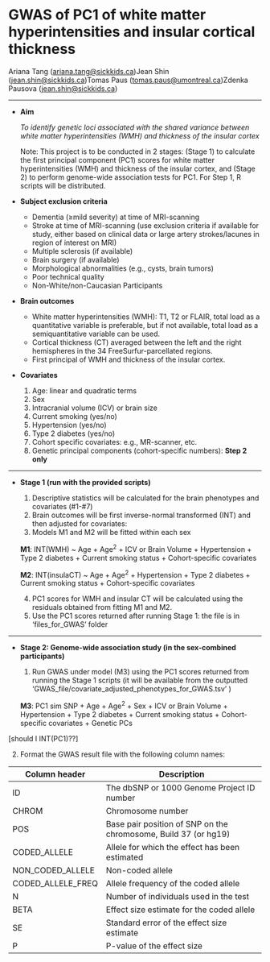 GWAS of PC1 of white matter hyperintensities and insular cortical
thickness
================
Ariana Tang (<ariana.tang@sickkids.ca>)Jean Shin
(<jean.shin@sickkids.ca>)Tomas Paus (<tomas.paus@umontreal.ca>)Zdenka
Pausova (<jean.shin@sickkids.ca>)

------------------------------------------------------------------------

-   **Aim**

    *To identify genetic loci associated with the shared variance
    between white matter hyperintensities (WMH) and thickness of the
    insular cortex*

    Note: This project is to be conducted in 2 stages: (Stage 1) to
    calculate the first principal component (PC1) scores for white
    matter hyperintensities (WMH) and thickness of the insular cortex,
    and (Stage 2) to perform genome-wide association tests for PC1. For
    Step 1, R scripts will be distributed.

-   **Subject exclusion criteria**

    -   Dementia (≥mild severity) at time of MRI-scanning
    -   Stroke at time of MRI-scanning (use exclusion criteria if
        available for study, either based on clinical data or large
        artery strokes/lacunes in region of interest on MRI)
    -   Multiple sclerosis (if available)
    -   Brain surgery (if available)
    -   Morphological abnormalities (e.g., cysts, brain tumors)
    -   Poor technical quality  
    -   Non-White/non-Caucasian Participants

-   **Brain outcomes**

    -   White matter hyperintensities (WMH): T1, T2 or FLAIR, total load
        as a quantitative variable is preferable, but if not available,
        total load as a semiquantitative variable can be used.
    -   Cortical thickness (CT) averaged between the left and the right
        hemispheres in the 34 FreeSurfur-parcellated regions.
    -   First principal of WMH and thickness of the insular cortex.

-   **Covariates**

    1.  Age: linear and quadratic terms
    2.  Sex
    3.  Intracranial volume (ICV) or brain size
    4.  Current smoking (yes/no)
    5.  Hypertension (yes/no)
    6.  Type 2 diabetes (yes/no)
    7.  Cohort specific covariates: e.g., MR-scanner, etc.
    8.  Genetic principal components (cohort-specific numbers): **Step 2
        only**

------------------------------------------------------------------------

-   **Stage 1 (run with the provided scripts)**

    1.  Descriptive statistics will be calculated for the brain
        phenotypes and covariates (#1-#7)
    2.  Brain outcomes will be first inverse-normal transformed (INT)
        and then adjusted for covariates:
    3.  Models M1 and M2 will be fitted within each sex

    **M1**: INT(WMH) \~ Age + Age<sup>2</sup> + ICV or Brain Volume +
    Hypertension + Type 2 diabetes + Current smoking status +
    Cohort-specific covariates

    **M2**: INT(insulaCT) \~ Age + Age<sup>2</sup> + Hypertension + Type
    2 diabetes + Current smoking status + Cohort-specific covariates

    4.  PC1 scores for WMH and insular CT will be calculated using the
        residuals obtained from fitting M1 and M2.
    5.  Use the PC1 scores returned after running Stage 1: the file is
        in ‘files_for_GWAS’ folder

------------------------------------------------------------------------

-   **Stage 2: Genome-wide association study (in the sex-combined
    participants)**

    1.  Run GWAS under model (M3) using the PC1 scores returned from
        running the Stage 1 scripts (it will be available from the
        outputted ‘GWAS_file/covariate_adjusted_phenotypes_for_GWAS.tsv’
        )

    **M3**: PC1 sim SNP + Age + Age<sup>2</sup> + Sex + ICV or Brain
    Volume + Hypertension + Type 2 diabetes + Current smoking status +
    Cohort-specific covariates + Genetic PCs

\[should I INT(PC1)??\]

2.  Format the GWAS result file with the following column names:

| Column header     | Description                                                     |
|-------------------|-----------------------------------------------------------------|
| ID                | The dbSNP or 1000 Genome Project ID number                      |
| CHROM             | Chromosome number                                               |
| POS               | Base pair position of SNP on the chromosome, Build 37 (or hg19) |
| CODED_ALLELE      | Allele for which the effect has been estimated                  |
| NON_CODED_ALLELE  | Non-coded allele                                                |
| CODED_ALLELE_FREQ | Allele frequency of the coded allele                            |
| N                 | Number of individuals used in the test                          |
| BETA              | Effect size estimate for the coded allele                       |
| SE                | Standard error of the effect size estimate                      |
| P                 | P-value of the effect size                                      |
